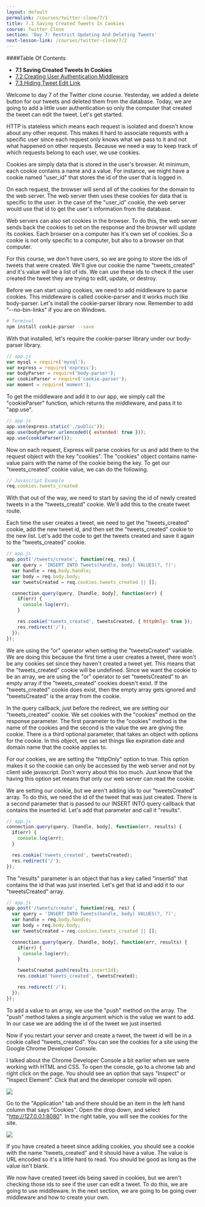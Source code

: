 ```yaml
---
layout: default
permalink: /courses/twitter-clone/7/1
title: 7.1 Saving Created Tweets In Cookies
course: Twitter Clone
section: 'Day 7: Restrict Updating And Deleting Tweets'
next-lesson-link: /courses/twitter-clone/7/2
---
```


####Table Of Contents

- **7.1 Saving Created Tweets In Cookies**
- [7.2 Creating User Authentication Middleware](/courses/twitter-clone/7/2)
- [7.3 Hiding Tweet Edit Link](/courses/twitter-clone/7/3)

Welcome to day 7 of the Twitter clone course.  Yesterday, we added a delete button for our tweets and deleted them from the database.  Today, we are going to add a little user authentication so only the computer that created the tweet can edit the tweet. Let's get started.

HTTP is stateless which means each request is isolated and doesn't know about any other request.  This makes it hard to associate requests with a specific user since each request only knows what we pass to it and not what happened on other requests. Because we need a way to keep track of which requests belong to each user, we use cookies.

Cookies are simply data that is stored in the user's browser. At minimum, each cookie contains a name and a value.  For instance, we might have a cookie named "user_id" that stores the id of the user that is logged in.

On each request, the browser will send all of the cookies for the domain to the web server.  The web server then uses these cookies for data that is specific to the user.  In the case of the "user_id" cookie, the web server would use that id to get the user's information from the database.

Web servers can also set cookies in the browser.  To do this, the web server sends back the cookies to set on the response and the browser will update its cookies. Each browser on a computer has it's own set of cookies.  So a cookie is not only specific to a computer, but also to a browser on that computer.

For this course, we don't have users, so we are going to store the ids of tweets that were created.  We'll give our cookie the name "tweets_created" and it's value will be a list of ids.  We can use these ids to check if the user created the tweet they are trying to edit, update, or destroy.

Before we can start using cookies, we need to add middleware to parse cookies.  This middleware is called cookie-parser and it works much like body-parser.  Let's install the cookie-parser library now.  Remember to add "--no-bin-links" if you are on Windows.

```bash
# Terminal
npm install cookie-parser --save
```

With that installed, let's require the cookie-parser library under our body-parser library.

```javascript
// app.js
var mysql = require('mysql');
var express = require('express');
var bodyParser = require('body-parser');
var cookieParser = require('cookie-parser');
var moment = require('moment');
```

To get the middleware and add it to our app, we simply call the "cookieParser" function, which returns the middleware, and pass it to "app.use".

```javascript
// app.js
app.use(express.static('./public'));
app.use(bodyParser.urlencoded({ extended: true }));
app.use(cookieParser());
```

Now on each request, Express will parse cookies for us and add them to the request object with the key "cookies".  The "cookies" object contains name-value pairs with the name of the cookie being the key.  To get our "tweets_created" cookie value, we can do the following.

```javascript
// Javascript Example
req.cookies.tweets_created
```

With that out of the way, we need to start by saving the id of newly created tweets in a the "tweets_creatd" cookie.  We'll add this to the create tweet route.

Each time the user creates a tweet, we need to get the "tweets_created" cookie, add the new tweet id, and then set the "tweets_created" cookie to the new list.  Let's add the code to get the tweets created and save it again to the "tweets_created" cookie.

```javascript
// app.js
app.post('/tweets/create', function(req, res) {
  var query = 'INSERT INTO Tweets(handle, body) VALUES(?, ?)';
  var handle = req.body.handle;
  var body = req.body.body;
  var tweetsCreated = req.cookies.tweets_created || [];

  connection.query(query, [handle, body], function(err) {
    if(err) {
      console.log(err);
    }

    res.cookie('tweets_created', tweetsCreated, { httpOnly: true });
    res.redirect('/');
  });
});
```

We are using the "or" operator when setting the "tweetsCreated" variable.  We are doing this because the first time a user creates a tweet, there won't be any cookies set since they haven't created a tweet yet.  This means that the "tweets_created" cookie will be undefined.  Since we want the cookie to be an array, we are using the "or" operator to set "tweetsCreated" to an empty array if the "tweets_created" cookies doesn't exist.  If the "tweets_created" cookie does exist, then the empty array gets ignored and "tweetsCreated" is the array from the cookie.

In the query callback, just before the redirect, we are setting our "tweets_created" cookie.  We set cookies with the "cookies" method on the response parameter.  The first parameter to the "cookies" method is the name of the cookies and the second is the value the we are giving the cookie.  There is a third optional parameter, that takes an object with options for the cookie.  In this object, we can set things like expiration date and domain name that the cookie applies to.

For our cookies, we are setting the "httpOnly" option to true.  This option makes it so the cookie can only be accessed by the web server and not by client side javascript.  Don't worry about this too much.  Just know that the having this option set means that only our web server can read the cookie.

We are setting our cookie, but we aren't adding ids to our "tweetsCreated" array.  To do this, we need the id of the tweet that was just created.  There is a second parameter that is passed to our INSERT INTO query callback that contains the inserted id. Let's add that parameter and call it "results".

```javascript
// app.js
connection.query(query, [handle, body], function(err, results) {
  if(err) {
    console.log(err);
  }

  res.cookie('tweets_created', tweetsCreated);
  res.redirect('/');
});
```

The "results" parameter is an object that has a key called "insertId" that contains the id that was just inserted.  Let's get that id and add it to our "tweetsCreated" array.

```javascript
// app.js
app.post('/tweets/create', function(req, res) {
  var query = 'INSERT INTO Tweets(handle, body) VALUES(?, ?)';
  var handle = req.body.handle;
  var body = req.body.body;
  var tweetsCreated = req.cookies.tweets_created || [];

  connection.query(query, [handle, body], function(err, results) {
    if(err) {
      console.log(err);
    }

    tweetsCreated.push(results.insertId);
    res.cookie('tweets_created', tweetsCreated);

    res.redirect('/');
  });
});
```

To add a value to an array, we use the "push" method on the array.  The "push" method takes a single argument which is the value we want to add.  In our case we are adding the id of the tweet we just inserted.

Now if you restart your server and create a tweet, the tweet id will be in a cookie called "tweets_created".  You can see the cookies for a site using the Google Chrome Developer Console.

I talked about the Chrome Developer Console a bit earlier when we were working with HTML and CSS.  To open the console, go to a chrome tab and right click on the page.  You should see an option that says "Inspect" or "Inspect Element".  Click that and the developer console will open.

![](https://s3.amazonaws.com/spark-school/courses/twitter-clone/7/7-1-inspect-element-option.png)

Go to the "Application" tab and there should be an item in the left hand column that says "Cookies".  Open the drop down, and select "http://127.0.0.1:8080".  In the right table, you will see the cookies for the site.

![](https://s3.amazonaws.com/spark-school/courses/twitter-clone/7/7-1-chrome-dev-tools.png)

If you have created a tweet since adding cookies, you should see a cookie with the name "tweets_created" and it should have a value.  The value is URL encoded so it's a little hard to read.  You should be good as long as the value isn't blank.

We now have created tweet ids being saved in cookies, but we aren't checking those ids to see if the user can edit a tweet.  To do this, we are going to use middleware.  In the next section, we are going to be going over middleware and how to create your own.
